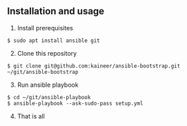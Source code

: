 Installation and usage
----------------------

1. Install prerequisites

```
$ sudo apt install ansible git
```

2. Clone this repository

```
$ git clone git@github.com:kaineer/ansible-bootstrap.git ~/git/ansible-bootstrap
```

3. Run ansible playbook

```
$ cd ~/git/ansible-playbook
$ ansible-playbook --ask-sudo-pass setup.yml
```

4. That is all
